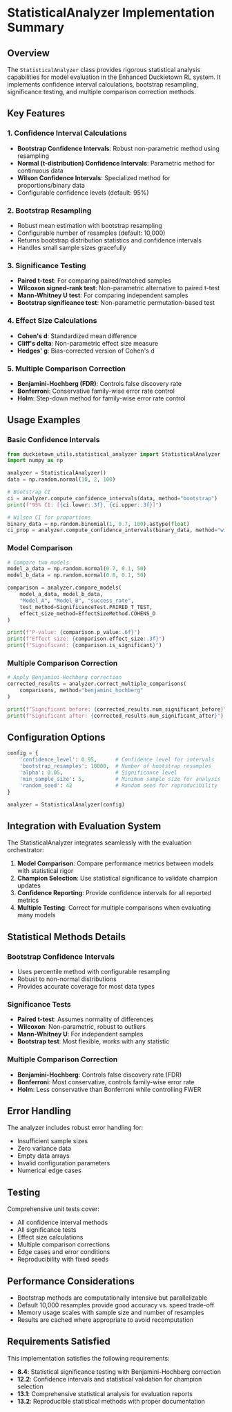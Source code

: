# StatisticalAnalyzer Implementation Summary

## Overview

The `StatisticalAnalyzer` class provides rigorous statistical analysis capabilities for model evaluation in the Enhanced Duckietown RL system. It implements confidence interval calculations, bootstrap resampling, significance testing, and multiple comparison correction methods.

## Key Features

### 1. Confidence Interval Calculations
- **Bootstrap Confidence Intervals**: Robust non-parametric method using resampling
- **Normal (t-distribution) Confidence Intervals**: Parametric method for continuous data
- **Wilson Confidence Intervals**: Specialized method for proportions/binary data
- Configurable confidence levels (default: 95%)

### 2. Bootstrap Resampling
- Robust mean estimation with bootstrap resampling
- Configurable number of resamples (default: 10,000)
- Returns bootstrap distribution statistics and confidence intervals
- Handles small sample sizes gracefully

### 3. Significance Testing
- **Paired t-test**: For comparing paired/matched samples
- **Wilcoxon signed-rank test**: Non-parametric alternative to paired t-test
- **Mann-Whitney U test**: For comparing independent samples
- **Bootstrap significance test**: Non-parametric permutation-based test

### 4. Effect Size Calculations
- **Cohen's d**: Standardized mean difference
- **Cliff's delta**: Non-parametric effect size measure
- **Hedges' g**: Bias-corrected version of Cohen's d

### 5. Multiple Comparison Correction
- **Benjamini-Hochberg (FDR)**: Controls false discovery rate
- **Bonferroni**: Conservative family-wise error rate control
- **Holm**: Step-down method for family-wise error rate control

## Usage Examples

### Basic Confidence Intervals
```python
from duckietown_utils.statistical_analyzer import StatisticalAnalyzer
import numpy as np

analyzer = StatisticalAnalyzer()
data = np.random.normal(10, 2, 100)

# Bootstrap CI
ci = analyzer.compute_confidence_intervals(data, method="bootstrap")
print(f"95% CI: [{ci.lower:.3f}, {ci.upper:.3f}]")

# Wilson CI for proportions
binary_data = np.random.binomial(1, 0.7, 100).astype(float)
ci_prop = analyzer.compute_confidence_intervals(binary_data, method="wilson")
```

### Model Comparison
```python
# Compare two models
model_a_data = np.random.normal(0.7, 0.1, 50)
model_b_data = np.random.normal(0.8, 0.1, 50)

comparison = analyzer.compare_models(
    model_a_data, model_b_data,
    "Model_A", "Model_B", "success_rate",
    test_method=SignificanceTest.PAIRED_T_TEST,
    effect_size_method=EffectSizeMethod.COHENS_D
)

print(f"P-value: {comparison.p_value:.6f}")
print(f"Effect size: {comparison.effect_size:.3f}")
print(f"Significant: {comparison.is_significant}")
```

### Multiple Comparison Correction
```python
# Apply Benjamini-Hochberg correction
corrected_results = analyzer.correct_multiple_comparisons(
    comparisons, method="benjamini_hochberg"
)

print(f"Significant before: {corrected_results.num_significant_before}")
print(f"Significant after: {corrected_results.num_significant_after}")
```

## Configuration Options

```python
config = {
    'confidence_level': 0.95,      # Confidence level for intervals
    'bootstrap_resamples': 10000,  # Number of bootstrap resamples
    'alpha': 0.05,                 # Significance level
    'min_sample_size': 5,          # Minimum sample size for analysis
    'random_seed': 42              # Random seed for reproducibility
}

analyzer = StatisticalAnalyzer(config)
```

## Integration with Evaluation System

The StatisticalAnalyzer integrates seamlessly with the evaluation orchestrator:

1. **Model Comparison**: Compare performance metrics between models with statistical rigor
2. **Champion Selection**: Use statistical significance to validate champion updates
3. **Confidence Reporting**: Provide confidence intervals for all reported metrics
4. **Multiple Testing**: Correct for multiple comparisons when evaluating many models

## Statistical Methods Details

### Bootstrap Confidence Intervals
- Uses percentile method with configurable resampling
- Robust to non-normal distributions
- Provides accurate coverage for most data types

### Significance Tests
- **Paired t-test**: Assumes normality of differences
- **Wilcoxon**: Non-parametric, robust to outliers
- **Mann-Whitney U**: For independent samples
- **Bootstrap test**: Most flexible, works with any statistic

### Multiple Comparison Correction
- **Benjamini-Hochberg**: Controls false discovery rate (FDR)
- **Bonferroni**: Most conservative, controls family-wise error rate
- **Holm**: Less conservative than Bonferroni while controlling FWER

## Error Handling

The analyzer includes robust error handling for:
- Insufficient sample sizes
- Zero variance data
- Empty data arrays
- Invalid configuration parameters
- Numerical edge cases

## Testing

Comprehensive unit tests cover:
- All confidence interval methods
- All significance tests
- Effect size calculations
- Multiple comparison corrections
- Edge cases and error conditions
- Reproducibility with fixed seeds

## Performance Considerations

- Bootstrap methods are computationally intensive but parallelizable
- Default 10,000 resamples provide good accuracy vs. speed trade-off
- Memory usage scales with sample size and number of resamples
- Results are cached where appropriate to avoid recomputation

## Requirements Satisfied

This implementation satisfies the following requirements:
- **8.4**: Statistical significance testing with Benjamini-Hochberg correction
- **12.2**: Confidence intervals and statistical validation for champion selection
- **13.1**: Comprehensive statistical analysis for evaluation reports
- **13.2**: Reproducible statistical methods with proper documentation